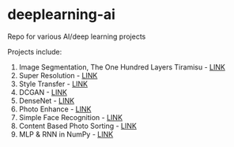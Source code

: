 # deeplearning-ai
Repo for various AI/deep learning projects

Projects include:
1. Image Segmentation, The One Hundred Layers Tiramisu - [LINK](https://github.com/rrwiyatn/deeplearning-ai/tree/master/tiramisu_segmentation)
2. Super Resolution - [LINK](https://github.com/rrwiyatn/deeplearning-ai/tree/master/super_resolution)
3. Style Transfer - [LINK](https://github.com/rrwiyatn/deeplearning-ai/tree/master/style_transfer)
4. DCGAN - [LINK](https://github.com/rrwiyatn/deeplearning-ai/tree/master/dcgan)
5. DenseNet - [LINK](https://github.com/rrwiyatn/deeplearning-ai/tree/master/densenet)
6. Photo Enhance - [LINK](https://github.com/rrwiyatn/deeplearning-ai/tree/master/photo_enhance)
7. Simple Face Recognition - [LINK](https://github.com/rrwiyatn/deeplearning-ai/tree/master/simple_face_recognition)
8. Content Based Photo Sorting - [LINK](https://github.com/rrwiyatn/deeplearning-ai/tree/master/photo_content_sorting)
9. MLP & RNN in NumPy - [LINK](https://github.com/rrwiyatn/deeplearning-ai/tree/master/neural_network)
